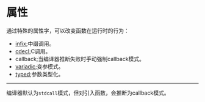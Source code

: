 # 属性

通过特殊的属性字，可以改变函数在运行时的行为：
* [infix](infix.md);中缀调用。
* [cdecl](cdecl.md);C调用。
* callback;当编译器推断失败时手动强制callback模式。
* [variadic](variadic.md);变参模式。
* [typed](typed.md);参数类型化。


----
编译器默认为`stdcall`模式，但对引入函数，会推断为callback模式。